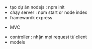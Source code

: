 - tạo dự án nodejs : npm init
- chạy server : npm start or node index
- framewordk express

* MVC

- controller : nhận mọi request từ client
- models
